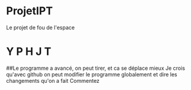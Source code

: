 # ProjetIPT
Le projet de fou de l'espace

# Y P H J T

##Le programme a avancé, on peut tirer, et ca se déplace mieux
Je crois qu'avec github on peut modifier le programme globalement et dire les changements qu'on a fait
Commentez
